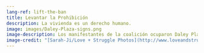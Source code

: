 ```yaml
---
lang-ref: lift-the-ban
title: Levantar la Prohibición
description: La vivienda es un derecho humano.
image: images/Daley-Plaza-signs.png
image-description: Los manifestantes de la coalición ocuparon Daley Plaza en agosto de 2020.
image-credit: "[Sarah-Ji/Love + Struggle Photos](http://www.loveandstrugglephotos.com/)"
---
```

